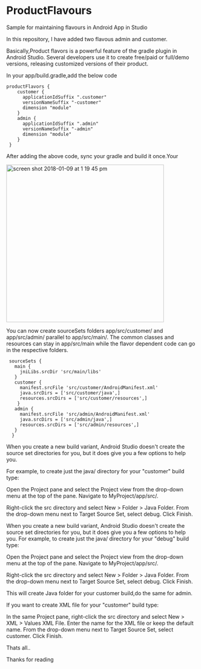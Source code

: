 # ProductFlavours
Sample for maintaining flavours in Android App in Studio


In this repository, I have added two flavous admin and customer.

Basically,Product flavors is a powerful feature of the gradle plugin in Android Studio. 
Several developers use it to create free/paid or full/demo versions, releasing customized versions of their product.

In your app/build.gradle,add the below code


```
productFlavors {
    customer {
      applicationIdSuffix ".customer"
      versionNameSuffix "-customer"
      dimension "module"
    }
    admin {
      applicationIdSuffix ".admin"
      versionNameSuffix "-admin"
      dimension "module"
    }
 }
 ```
 
 After adding the above code, sync your gradle and build it once.Your 
 
<img width="416" alt="screen shot 2018-01-09 at 1 19 45 pm" src="https://user-images.githubusercontent.com/16591515/34710230-767f4be0-f540-11e7-9d4e-90c02b9fe03c.png">



 You can now create sourceSets folders app/src/customer/ and app/src/admin/ parallel to app/src/main/. 
 The common classes and resources can stay in app/src/main while the flavor dependent code can go in the
 respective folders. 
 
 
 ```
  sourceSets {
    main {
      jniLibs.srcDir 'src/main/libs'
    }
    customer {
      manifest.srcFile 'src/customer/AndroidManifest.xml'
      java.srcDirs = ['src/customer/java',]
      resources.srcDirs = ['src/customer/resources',]
     }
    admin {
      manifest.srcFile 'src/admin/AndroidManifest.xml'
      java.srcDirs = ['src/admin/java',]
      resources.srcDirs = ['src/admin/resources',]
    }
   }
 ```
    
      
When you create a new build variant, Android Studio doesn't create the source set directories for you,
but it does give you a few options to help you.

For example, to create just the java/ directory for your "customer" build type:

Open the Project pane and select the Project view from the drop-down menu at the top of the pane.
Navigate to MyProject/app/src/.

Right-click the src directory and select New > Folder > Java Folder.
From the drop-down menu next to Target Source Set, select debug.
Click Finish.

When you create a new build variant, Android Studio doesn't create the source set directories for you, but it does give you a few options to help you. For example, to create just the java/ directory for your "debug" build type:

Open the Project pane and select the Project view from the drop-down menu at the top of the pane.
Navigate to MyProject/app/src/.

Right-click the src directory and select New > Folder > Java Folder.
From the drop-down menu next to Target Source Set, select debug.
Click Finish.

This will create Java folder for your customer build,do the same for admin.

If you want to create  XML file for your "customer" build type:

In the same Project pane, right-click the src directory and select New > XML > Values XML File.
Enter the name for the XML file or keep the default name.
From the drop-down menu next to Target Source Set, select customer.
Click Finish.

Thats all..

Thanks for reading


